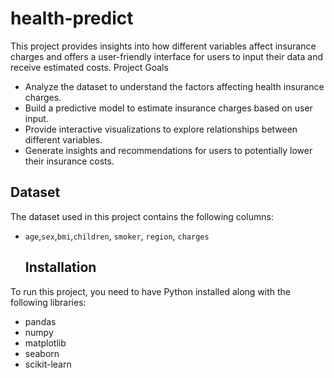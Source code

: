 # health-predict
This project provides insights into how different variables affect insurance charges and offers a user-friendly interface for users to input their data and receive estimated costs.
Project Goals
- Analyze the dataset to understand the factors affecting health insurance charges.
- Build a predictive model to estimate insurance charges based on user input.
- Provide interactive visualizations to explore relationships between different variables.
- Generate insights and recommendations for users to potentially lower their insurance costs.

## Dataset
The dataset used in this project contains the following columns:
- `age`,`sex`,`bmi`,`children`, `smoker`, `region`, `charges `
  ## Installation
To run this project, you need to have Python installed along with the following libraries:
- pandas
- numpy
- matplotlib
- seaborn
- scikit-learn
